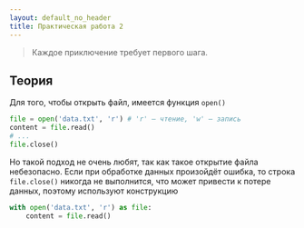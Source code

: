 ```yaml
---
layout: default_no_header
title: Практическая работа 2
---
```


> Каждое приключение требует первого шага.


## Теория

Для того, чтобы открыть файл, имеется функция `open()`

```python
file = open('data.txt', 'r') # 'r' — чтение, 'w' — запись
content = file.read()
# ...
file.close()
```

Но такой подход не очень любят, так как такое открытие файла небезопасно. Если при обработке данных произойдёт ошибка, то строка `file.close()` никогда не выполнится, что может привести к потере данных, поэтому используют конструкцию
```python
with open('data.txt', 'r') as file:
    content = file.read()
```


